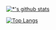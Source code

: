 
[![*'s github stats](https://github-readme-stats.vercel.app/api?username=KMJ-KimMinJu)](https://github.com/KMJ-KimMinJu)

[![Top Langs](https://github-readme-stats.vercel.app/api/top-langs/?username=KMJ-KimMinJu&layout=compact)](https://github.com/KMJ-KimMinJu/githubreadme-stats)
